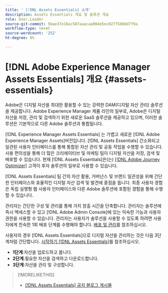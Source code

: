 ```yaml
---
title: ' [!DNL Assets Essentials] 소개'
description: Assets Essentials 개요 및 솔루션 개요
role: User,Leader
source-git-commit: 5bae37e18ac587aaacaa004e5ec02775888d7f9a
workflow-type: tm+mt
source-wordcount: '252'
ht-degree: 0%

---
```


# [!DNL Adobe Experience Manager Assets Essentials] 개요 {#assets-essentials}

<!-- TBD: Update this banner to remove Beta label. 
![Banner image for beta docs](assets/do-not-localize/banner-image-beta-docs.png)
-->

Adobe은 디지털 자산을 최대한 활용할 수 있는 강력한 DAM(디지털 자산 관리) 솔루션을 제공합니다. Adobe Experience Manager 제품 라인의 일부로, Adobe은 디지털 자산을 저장, 관리 및 검색하기 위한 새로운 SaaS 솔루션을 제공하고 있으며, 이러한 솔루션은 기본적으로 다른 Adobe 솔루션과 통합됩니다.

[!DNL Experience Manager Assets Essentials] 는 가볍고 새로운  [!DNL Adobe Experience Manager Assets]버전입니다. [!DNL Assets Essentials] 간소화되고 일관된 사용자 인터페이스를 통해 통합된 자산 관리 및 공동 작업을 수행할 수 있습니다. 사용 편의성을 통해 더 많은 크리에이티브 및 마케팅 팀이 디지털 자산을 저장, 검색 및 배포할 수 있습니다. 현재 [!DNL Assets Essentials]은(는) [[!DNL Adobe Journey Optimizer]](https://experienceleague.adobe.com/docs/journey-optimizer/using/ajo-home.html) 고객이 후자 솔루션의 일부로 사용할 수 있습니다.

[!DNL Assets Essentials] 팀 간의 자산 활용, 거버넌스 및 브랜드 일관성을 위해 간단한 인터페이스와 효율적인 디지털 자산 검색 및 발견에 중점을 둡니다. 최종 사용자 경험은 독립 실행형 웹 사용자 인터페이스와 다른 Adobe 솔루션에 포함된 경험을 통해 수행할 수 있습니다.

관리자는 간단한 구성 및 관리를 통해 가치 창출 시간을 단축합니다. 관리자는 솔루션에 즉시 액세스할 수 있고 [!DNL Adobe Admin Console]에 있는 익숙한 기능과 사용자 권한을 사용할 수 있습니다. 관리자는 사용자가 솔루션을 사용할 수 있도록 하려면 사용자에게 친숙한 1회 배포 단계를 수행해야 합니다. [배포 및 관리](/help/deploy-administer.md)를 참조하십시오.

사용자의 경우 [!DNL Assets Essentials]으로 디지털 자산을 관리하는 것은 다음 3단계처럼 간단합니다. [시작하기 [!DNL Assets Essentials]](/help/get-started.md)를 참조하십시오.

* **1단계**:자산을 업로드하고 봅니다.
* **2단계**:필요한 자산을 검색하고 다운로드합니다.
* **3단계**:자산을 관리 및 구성합니다.

>[!MORELIKETHIS]
>
>* [[!DNL Assets Essentials] 공지 블로그 게시물](https://blog.adobe.com/en/publish/2021/04/27/introducing-adobe-experience-manager-assets-essentials-to-simplify-collaboration-across-teams.html)
